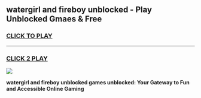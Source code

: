 
## watergirl and fireboy unblocked - Play Unblocked Gmaes & Free
<h3>
<a href="https://premium.freeplayer.one?title=watergirl_and_fireboy_unblocked&ref=19F">CLICK TO PLAY</a></h3>
<hr>

<h3>
<a href="https://premium.freeplayer.one?title=watergirl_and_fireboy_unblocked&ref=19F">CLICK 2 PLAY</a>
  
</h3>

<a href="https://premium.freeplayer.one?title=watergirl_and_fireboy_unblocked&ref=19F/"><img src="https://clearcache.store/games.png"></a>


**watergirl and fireboy unblocked games unblocked: Your Gateway to Fun and Accessible Online Gaming**
